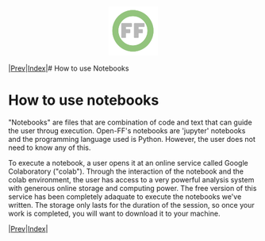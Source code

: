 <center> <img src="images/header_logo.png" width="100"/></center>
<!-- this is a test of a comment 
To do:
--->

|[Prev](Notebook_overview.md)|[Index](Top.md)|# How to use Notebooks

# How to use notebooks

"Notebooks" are files that are combination of code and text that can guide the user throug execution.  Open-FF's notebooks are 'jupyter' notebooks and the programming language used is Python.  However, the user does not need to know any of this.  

To execute a notebook, a user opens it at an online service called Google Colaboratory ("colab"). Through the interaction of the notebook and the colab environment, the user has access to a very powerful analysis system with generous online storage and computing power.    The free version of this service has been completely adaquate to execute the notebooks we've written.  The storage only lasts for the duration of the session, so once your work is completed, you will want to download it to your machine.

|[Prev](Notebook_overview.md)|[Index](Top.md)|